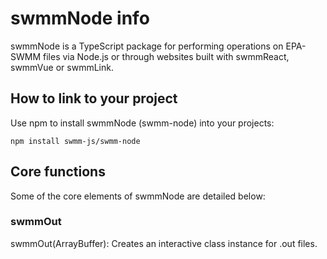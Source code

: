 # swmmNode info

swmmNode is a TypeScript package for performing operations on EPA-SWMM files via Node.js or through websites built with swmmReact, swmmVue or swmmLink.

## How to link to your project

Use npm to install swmmNode (swmm-node) into your projects:
```
npm install swmm-js/swmm-node
```
## Core functions

Some of the core elements of swmmNode are detailed below:

### swmmOut

swmmOut(ArrayBuffer): Creates an interactive class instance for .out files.
